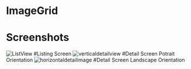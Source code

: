 # ImageGrid
# Screenshots
![ListView](http://rahulinaction.com/api/testimages/listview.png)
#Listing Screen
![verticaldetailview](http://rahulinaction.com/api/testimages/verticaldetailview.png)
#Detail Screen Potrait Orientation
![horizontaldetailimage](http://rahulinaction.com/api/testimages/horizontaldetailview.png)
#Detail Screen Landscape Orientation
